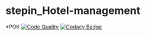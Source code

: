 # stepin_Hotel-management
*POK
[![Code Quality](https://www.code-inspector.com/project/27642/score/svg)](https://www.code-inspector.com)
[![Codacy Badge](https://app.codacy.com/project/badge/Grade/27e2bb009be444c88d3e5fc04ccd82d0)](https://www.codacy.com/gh/soumya1349/stepin_Hotel-management/dashboard?utm_source=github.com&amp;utm_medium=referral&amp;utm_content=soumya1349/stepin_Hotel-management&amp;utm_campaign=Badge_Grade)
